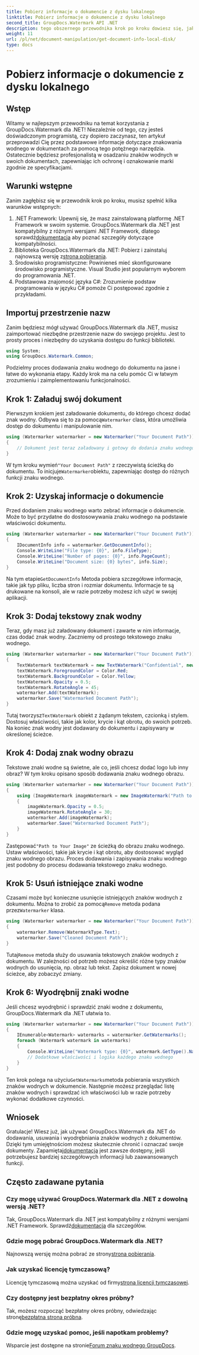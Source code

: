 ```yaml
---
title: Pobierz informacje o dokumencie z dysku lokalnego
linktitle: Pobierz informacje o dokumencie z dysku lokalnego
second_title: GroupDocs.Watermark API .NET
description: tego obszernego przewodnika krok po kroku dowiesz się, jak dodawać, usuwać i wyodrębniać znaki wodne w dokumentach za pomocą programu GroupDocs.
weight: 11
url: /pl/net/document-manipulation/get-document-info-local-disk/
type: docs
---
```

# Pobierz informacje o dokumencie z dysku lokalnego

## Wstęp
Witamy w najlepszym przewodniku na temat korzystania z GroupDocs.Watermark dla .NET! Niezależnie od tego, czy jesteś doświadczonym programistą, czy dopiero zaczynasz, ten artykuł przeprowadzi Cię przez podstawowe informacje dotyczące znakowania wodnego w dokumentach za pomocą tego potężnego narzędzia. Ostatecznie będziesz profesjonalistą w osadzaniu znaków wodnych w swoich dokumentach, zapewniając ich ochronę i oznakowanie marki zgodnie ze specyfikacjami.
## Warunki wstępne
Zanim zagłębisz się w przewodnik krok po kroku, musisz spełnić kilka warunków wstępnych:
1.  .NET Framework: Upewnij się, że masz zainstalowaną platformę .NET Framework w swoim systemie. GroupDocs.Watermark dla .NET jest kompatybilny z różnymi wersjami .NET Framework, dlatego sprawdź[dokumentacja](https://tutorials.groupdocs.com/Watermark/net/) aby poznać szczegóły dotyczące kompatybilności.
2.  Biblioteka GroupDocs.Watermark dla .NET: Pobierz i zainstaluj najnowszą wersję z[strona pobierania](https://releases.groupdocs.com/Watermark/net/).
3. Środowisko programistyczne: Powinieneś mieć skonfigurowane środowisko programistyczne. Visual Studio jest popularnym wyborem do programowania .NET.
4. Podstawowa znajomość języka C#: Zrozumienie podstaw programowania w języku C# pomoże Ci postępować zgodnie z przykładami.
## Importuj przestrzenie nazw
Zanim będziesz mógł używać GroupDocs.Watermark dla .NET, musisz zaimportować niezbędne przestrzenie nazw do swojego projektu. Jest to prosty proces i niezbędny do uzyskania dostępu do funkcji biblioteki.
```csharp
using System;
using GroupDocs.Watermark.Common;
```
Podzielmy proces dodawania znaku wodnego do dokumentu na jasne i łatwe do wykonania etapy. Każdy krok ma na celu pomóc Ci w łatwym zrozumieniu i zaimplementowaniu funkcjonalności.
## Krok 1: Załaduj swój dokument
 Pierwszym krokiem jest załadowanie dokumentu, do którego chcesz dodać znak wodny. Odbywa się to za pomocą`Watermarker` class, która umożliwia dostęp do dokumentu i manipulowanie nim.
```csharp
using (Watermarker watermarker = new Watermarker("Your Document Path"))
{
    // Dokument jest teraz załadowany i gotowy do dodania znaku wodnego
}
```
 W tym kroku wymień`"Your Document Path"` z rzeczywistą ścieżką do dokumentu. To inicjuje`Watermarker`obiektu, zapewniając dostęp do różnych funkcji znaku wodnego.
## Krok 2: Uzyskaj informacje o dokumencie
Przed dodaniem znaku wodnego warto zebrać informacje o dokumencie. Może to być przydatne do dostosowywania znaku wodnego na podstawie właściwości dokumentu.

```csharp
using (Watermarker watermarker = new Watermarker("Your Document Path"))
{
    IDocumentInfo info = watermarker.GetDocumentInfo();
    Console.WriteLine("File type: {0}", info.FileType);
    Console.WriteLine("Number of pages: {0}", info.PageCount);
    Console.WriteLine("Document size: {0} bytes", info.Size);
}
```
 Na tym etapie`GetDocumentInfo` Metoda pobiera szczegółowe informacje, takie jak typ pliku, liczba stron i rozmiar dokumentu. Informacje te są drukowane na konsoli, ale w razie potrzeby możesz ich użyć w swojej aplikacji.
## Krok 3: Dodaj tekstowy znak wodny
Teraz, gdy masz już załadowany dokument i zawarte w nim informacje, czas dodać znak wodny. Zaczniemy od prostego tekstowego znaku wodnego.

```csharp
using (Watermarker watermarker = new Watermarker("Your Document Path"))
{
    TextWatermark textWatermark = new TextWatermark("Confidential", new Font("Arial", 36));
    textWatermark.ForegroundColor = Color.Red;
    textWatermark.BackgroundColor = Color.Yellow;
    textWatermark.Opacity = 0.5;
    textWatermark.RotateAngle = 45;
    watermarker.Add(textWatermark);
    watermarker.Save("Watermarked Document Path");
}
```
 Tutaj tworzysz`TextWatermark` obiekt z żądanym tekstem, czcionką i stylem. Dostosuj właściwości, takie jak kolor, krycie i kąt obrotu, do swoich potrzeb. Na koniec znak wodny jest dodawany do dokumentu i zapisywany w określonej ścieżce.
## Krok 4: Dodaj znak wodny obrazu
Tekstowe znaki wodne są świetne, ale co, jeśli chcesz dodać logo lub inny obraz? W tym kroku opisano sposób dodawania znaku wodnego obrazu.

```csharp
using (Watermarker watermarker = new Watermarker("Your Document Path"))
{
    using (ImageWatermark imageWatermark = new ImageWatermark("Path to Your Image"))
    {
        imageWatermark.Opacity = 0.5;
        imageWatermark.RotateAngle = 30;
        watermarker.Add(imageWatermark);
        watermarker.Save("Watermarked Document Path");
    }
}
```
 Zastępować`"Path to Your Image"` ze ścieżką do obrazu znaku wodnego. Ustaw właściwości, takie jak krycie i kąt obrotu, aby dostosować wygląd znaku wodnego obrazu. Proces dodawania i zapisywania znaku wodnego jest podobny do procesu dodawania tekstowego znaku wodnego.
## Krok 5: Usuń istniejące znaki wodne
 Czasami może być konieczne usunięcie istniejących znaków wodnych z dokumentu. Można to zrobić za pomocą`Remove` metoda podana przez`Watermarker` klasa.

```csharp
using (Watermarker watermarker = new Watermarker("Your Document Path"))
{
    watermarker.Remove(WatermarkType.Text);
    watermarker.Save("Cleaned Document Path");
}
```
 Tutaj`Remove` metoda służy do usuwania tekstowych znaków wodnych z dokumentu. W zależności od potrzeb możesz określić różne typy znaków wodnych do usunięcia, np. obraz lub tekst. Zapisz dokument w nowej ścieżce, aby zobaczyć zmiany.
## Krok 6: Wyodrębnij znaki wodne
Jeśli chcesz wyodrębnić i sprawdzić znaki wodne z dokumentu, GroupDocs.Watermark dla .NET ułatwia to.

```csharp
using (Watermarker watermarker = new Watermarker("Your Document Path"))
{
    IEnumerable<Watermark> watermarks = watermarker.GetWatermarks();
    foreach (Watermark watermark in watermarks)
    {
        Console.WriteLine("Watermark type: {0}", watermark.GetType().Name);
        // Dodatkowe właściwości i logika każdego znaku wodnego
    }
}
```
 Ten krok polega na użyciu`GetWatermarks`metoda pobierania wszystkich znaków wodnych w dokumencie. Następnie możesz przeglądać listę znaków wodnych i sprawdzać ich właściwości lub w razie potrzeby wykonać dodatkowe czynności.
## Wniosek
 Gratulacje! Wiesz już, jak używać GroupDocs.Watermark dla .NET do dodawania, usuwania i wyodrębniania znaków wodnych z dokumentów. Dzięki tym umiejętnościom możesz skutecznie chronić i oznaczać swoje dokumenty. Zapamiętaj[dokumentacja](https://tutorials.groupdocs.com/Watermark/net/) jest zawsze dostępny, jeśli potrzebujesz bardziej szczegółowych informacji lub zaawansowanych funkcji.
## Często zadawane pytania
### Czy mogę używać GroupDocs.Watermark dla .NET z dowolną wersją .NET?
 Tak, GroupDocs.Watermark dla .NET jest kompatybilny z różnymi wersjami .NET Framework. Sprawdź[dokumentacja](https://tutorials.groupdocs.com/Watermark/net/) dla szczegółów.
### Gdzie mogę pobrać GroupDocs.Watermark dla .NET?
 Najnowszą wersję można pobrać ze strony[strona pobierania](https://releases.groupdocs.com/Watermark/net/).
### Jak uzyskać licencję tymczasową?
 Licencję tymczasową można uzyskać od firmy[strona licencji tymczasowej](https://purchase.groupdocs.com/temporary-license/).
### Czy dostępny jest bezpłatny okres próbny?
 Tak, możesz rozpocząć bezpłatny okres próbny, odwiedzając stronę[bezpłatna strona próbna](https://releases.groupdocs.com/).
### Gdzie mogę uzyskać pomoc, jeśli napotkam problemy?
 Wsparcie jest dostępne na stronie[Forum znaku wodnego GroupDocs](https://forum.groupdocs.com/c/watermark/19).